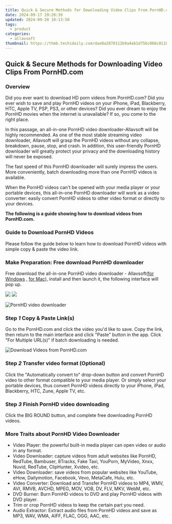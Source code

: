 ```yaml
---
title: Quick & Secure Methods for Downloading Video Clips From PornHD.com
date: 2024-09-17 19:20:39
updated: 2024-09-20 10:13:50
tags:
  - product
categories:
  - allavsoft
thumbnail: https://thmb.techidaily.com/dae0a2870112b9a4ab1d756c066c8118fc25545f432e94a76fa542274edb47a5.jpg
---
```


## Quick & Secure Methods for Downloading Video Clips From PornHD.com

### Overview

Did you ever want to download HD porn videos from PornHD.com? Did you ever wish to save and play PornHD videos on your iPhone, iPad, Blackberry, HTC, Apple TV, PSP, PS3, or other devices? Did you ever dream to enjoy the PornHD movies when the internet is unavailable? If so, you come to the right place.

In this passage, an all-in-one PornHD video downloader-Allavsoft will be highly recommended. As one of the most stable streaming video downloader, Allavsoft will grasp the PornHD videos without any collapse, breakdown, pause, stop, and crash. In addition, this user-friendly PornHD downloader will greatly protect your privacy and the downloading history will never be exposed.

The fast speed of this PornHD downloader will surely impress the users. More conveniently, batch downloading more than one PornHD videos is available.

When the PornHD videos can't be opened with your media player or your portable devices, this all-in-one PornHD downloader will work as a video converter: easily convert PornHD videos to other video format or directly to your devices.

**The following is a guide showing how to download videos from PornHD.com.**

### Guide to Download PornHD Videos

Please follow the guide below to learn how to download PornHD videos with simple copy & paste the video link.

### Make Preparation: Free download PornHD downloader

Free download the all-in-one PornHD video downloader - Allavsoft([for Windows](https://tools.techidaily.com/allavsoft/products/) , [for Mac](https://tools.techidaily.com/allavsoft/products/)), install and then launch it, the following interface will pop up.

[![](https://www.allavsoft.com/how-to/../images/how-to/free-download-win.jpg)](https://tools.techidaily.com/allavsoft/products/) [![](https://www.allavsoft.com/how-to/../images/how-to/free-download-mac.jpg)](https://tools.techidaily.com/allavsoft/products/)

![PornHD video downloader](https://www.allavsoft.com/how-to/../images/allavsoft/screen-shot-600.jpg)

### Step _1_ Copy & Paste Link(s)

Go to the PornHD.com and click the video you'd like to save. Copy the link, then return to the main interface and click "Paste" button in the app. Click "For Multiple URL(s)" if batch downloading is needed.

![Download Videos from PornHD.com](https://www.allavsoft.com/how-to/../images/how-to/pornhd-download/download-pornhd-videos.jpg)

### Step _2_ Transfer video format (Optional)

Click the "Automatically convert to" drop-down button and convert PornHD video to other format compatible to your media player. Or simply select your portable devices, thus convert PornHD videos directly to your iPhone, iPad, Blackberry, HTC, Zune, Apple TV, etc.

### Step _3_ Finish PornHD video downloading

Click the BIG ROUND button, and complete free downloading PornHD videos.

### More Traits about PornHD Video Downloader

* Video Player: the powerful built-in media player can open video or audio in any format.
* Video Downloader: capture videos from adult websites like PornHD, RedTube, Bambuser, 8Tracks, Fake Taxi, YouPorn, MyVideo, Xnxx, Nuvid, RedTube, ClipHunter, Xvideo, etc.
* Video Downloader: save videos from popular websites like YouTube, eHow, Dailymotion, Facebook, Vevo, MetaCafe, Hulu, etc.
* Video Converter: Download and Transfer PornHD videos to MP4, WMV, AVI, RMVB, AVCHD, MPEG, MOV, VOB, DV, FLV, MKV, WebM, etc.
* DVD Burner: Burn PornHD videos to DVD and play PornHD videos with DVD player.
* Trim or crop PornHD videos to keep the certain part you need.
* Audio Extractor: Extract audio files from PornHD videos and save as MP3, WAV, WMA, AIFF, FLAC, OGG, AAC, etc.

<ins class="adsbygoogle"
     style="display:block"
     data-ad-format="autorelaxed"
     data-ad-client="ca-pub-7571918770474297"
     data-ad-slot="1223367746"></ins>



<ins class="adsbygoogle"
     style="display:block"
     data-ad-client="ca-pub-7571918770474297"
     data-ad-slot="8358498916"
     data-ad-format="auto"
     data-full-width-responsive="true"></ins>
